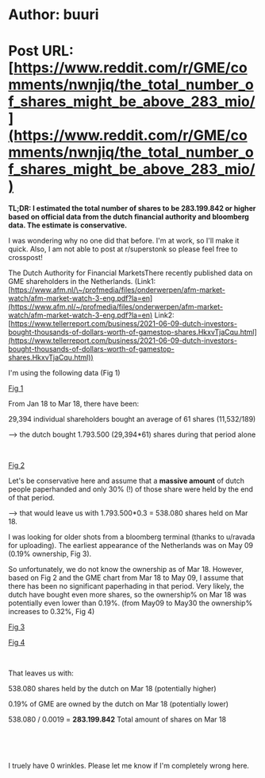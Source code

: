 # Author: buuri
# Post URL: [https://www.reddit.com/r/GME/comments/nwnjiq/the_total_number_of_shares_might_be_above_283_mio/](https://www.reddit.com/r/GME/comments/nwnjiq/the_total_number_of_shares_might_be_above_283_mio/)


**TL;DR: I estimated the total number of shares to be 283.199.842 or higher based on official data from the dutch financial authority and bloomberg data. The estimate is conservative.** 

I was wondering why no one did that before. I'm at work, so I'll make it quick. Also, I am not able to post at r/superstonk so please feel free to crosspost!

The Dutch Authority for Financial MarketsThere recently published data on GME shareholders in the Netherlands. (Link1: [https://www.afm.nl/\~/profmedia/files/onderwerpen/afm-market-watch/afm-market-watch-3-eng.pdf?la=en](https://www.afm.nl/~/profmedia/files/onderwerpen/afm-market-watch/afm-market-watch-3-eng.pdf?la=en) Link2: [https://www.tellerreport.com/business/2021-06-09-dutch-investors-bought-thousands-of-dollars-worth-of-gamestop-shares.HkxvTjaCqu.html](https://www.tellerreport.com/business/2021-06-09-dutch-investors-bought-thousands-of-dollars-worth-of-gamestop-shares.HkxvTjaCqu.html))

I'm using the following data (Fig 1)

[Fig 1](https://preview.redd.it/b582pe5whf471.png?width=975&format=png&auto=webp&s=f6c778aa516ea9761ab9eef3648977ac284e0d6a)

From Jan 18 to Mar 18, there have been:

29,394 individual shareholders bought an average of 61 shares (11,532$/189$)

\--> the dutch bought 1.793.500 (29,394\*61) shares during that period alone

&#x200B;

[Fig 2](https://preview.redd.it/ayriq62iof471.png?width=568&format=png&auto=webp&s=2a5b49191033427750ad69dd67fae303e2707081)

Let's be conservative here and assume that a **massive amount** of dutch people paperhanded and only 30% (!) of those share were held by the end of that period.

\--> that would leave us with  1.793.500\*0.3 = 538.080 shares held on Mar 18. 

I was looking for older shots from a bloomberg terminal (thanks to u/ravada for uploading). The earliest appearance of the Netherlands was on May 09 (0.19% ownership, Fig 3).

So unfortunately, we do not know the ownership as of Mar 18. However, based on Fig 2 and the GME chart from Mar 18 to May 09, I assume that there has been no significant paperhading in that period. Very likely, the dutch have bought even more shares, so the ownership% on Mar 18 was potentially even lower than 0.19%. (from May09 to May30 the ownership% increases to 0.32%, Fig 4)

[Fig 3](https://preview.redd.it/80c4p4rwpf471.png?width=755&format=png&auto=webp&s=63af80464b996ab0e68a8b70ba0c47e4229d7e8a)

[Fig 4](https://preview.redd.it/3p4d2yh5qf471.png?width=1115&format=png&auto=webp&s=4def5a500d13a447e68c0ceda40e86874b6350e0)

&#x200B;

That leaves us with: 

538.080 shares held by the dutch on Mar 18 (potentially higher)

0.19% of GME are owned by the dutch on Mar 18 (potentially lower)

538.080 / 0.0019 = **283.199.842** Total amount of shares on Mar 18

&#x200B;

&#x200B;

I truely have 0 wrinkles. Please let me know if I'm completely wrong here.
